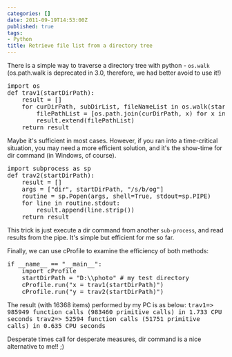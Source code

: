 ```yaml
---
categories: []
date: 2011-09-19T14:53:00Z
published: true
tags:
- Python
title: Retrieve file list from a directory tree
---
```


There is a simple way to traverse a directory tree with python - `os.walk` (os.path.walk is deprecated in 3.0, therefore, we had better avoid to use it!)
<!--more-->

<pre class="prettyprint linenums lang-python">
import os
def trav1(startDirPath):
    result = []
    for curDirPath, subDirList, fileNameList in os.walk(startDirPath):
        filePathList = [os.path.join(curDirPath, x) for x in fileNameList]
        result.extend(filePathList)
    return result
</pre>

Maybe it's sufficient in most cases. However, if you ran into a time-critical situation, you may need a more efficient solution, and it's the show-time for dir command (in Windows, of course).

<pre class="prettyprint linenums lang-python">
import subprocess as sp
def trav2(startDirPath):
    result = []
    args = ["dir", startDirPath, "/s/b/og"]
    routine = sp.Popen(args, shell=True, stdout=sp.PIPE)
    for line in routine.stdout:
        result.append(line.strip())
    return result
</pre>

This trick is just execute a dir command from another `sub-process`, and read results from the pipe. It's simple but efficient for me so far.

Finally, we can use cProfile to examine the efficiency of both methods:

<pre class="prettyprint linenums lang-python">
if __name__ == "__main__":
    import cProfile
    startDirPath = "D:\\photo" # my test directory
    cProfile.run("x = trav1(startDirPath)")
    cProfile.run("y = trav2(startDirPath)")
</pre>

The result (with 16368 items) performed by my PC is as below:
<samp>trav1=> 985949 function calls (983460 primitive calls) in 1.733 CPU seconds
trav2=> 52594 function calls (51751 primitive calls) in 0.635 CPU seconds
</samp>

Desperate times call for desperate measures, dir command is a nice alternative to me!! ;)

